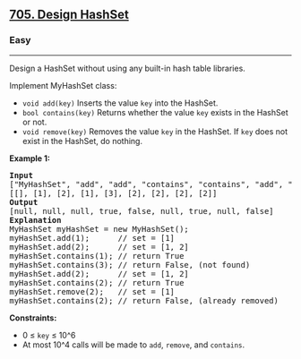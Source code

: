 <h2><a href="https://leetcode.com/problems/design-hashset">705. Design HashSet</a></h2>
<h3>Easy</h3>
<hr>
<p>Design a HashSet without using any built-in hash table libraries.</p>
<p>Implement MyHashSet class:</p>
<ul>
<li><code>void add(key)</code> Inserts the value <code>key</code> into the HashSet.</li>
<li><code>bool contains(key)</code> Returns whether the value <code>key</code> exists in the HashSet or not.</li>
<li><code>void remove(key)</code> Removes the value <code>key</code> in the HashSet. If <code>key</code> does not exist in the HashSet, do nothing.</li>
</ul>
<p><strong>Example 1:</strong></p>
<pre>
<strong>Input</strong>
["MyHashSet", "add", "add", "contains", "contains", "add", "contains", "remove", "contains"]
[[], [1], [2], [1], [3], [2], [2], [2], [2]]
<strong>Output</strong>
[null, null, null, true, false, null, true, null, false]
<strong>Explanation</strong>
MyHashSet myHashSet = new MyHashSet();
myHashSet.add(1);      // set = [1]
myHashSet.add(2);      // set = [1, 2]
myHashSet.contains(1); // return True
myHashSet.contains(3); // return False, (not found)
myHashSet.add(2);      // set = [1, 2]
myHashSet.contains(2); // return True
myHashSet.remove(2);   // set = [1]
myHashSet.contains(2); // return False, (already removed)
</pre>
<p><strong>Constraints:</strong></p>
<ul>
<li>0 ≤ <code>key</code> ≤ 10^6</li>
<li>At most 10^4 calls will be made to <code>add</code>, <code>remove</code>, and <code>contains</code>.</li>
</ul>
